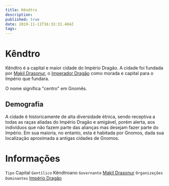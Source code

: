 ```yaml
---
title: Kêndtro
description: 
published: true
date: 2019-11-11T16:33:31.404Z
tags: 
---
```


<!-- SUBTITLE: Visão geral sobre Kêndtro -->

# Kêndtro
Kêndtro é a capital e maior cidade do Império Dragão. A cidade foi fundada por [Makil Drasonur](/individuos/makil-drasonur#makil-drasonur), o [Imperador Dragão](/rankings-e-titulos/imperador-dragao#imperador-dragao) como morada e capital para o Império que fundara. 

O nome significa "centro" em Gnomês.

## Demografia
A cidade é historicamente de alta diversidade étnica, sendo receptiva a todas as raças aliadas do Império Dragão e amigável, porém alerta, aos indivíduos que não fazem parte das alianças mas desejam fazer parte do Império. Em sua maioria, no entanto, esta é habitada por Gnomos, dada sua localização aproximada a antigas cidades de Gnomos.

# Informações
`Tipo` Capital
`Gentílico` Kêndtroano
`Governante` [Makil Drasonur](/individuos/makil-drasonur#makil-drasonur)
`Organizações Dominantes` [Império Dragão](/faccoes/nacoes/imperio-dragao#imperio-dragao)

